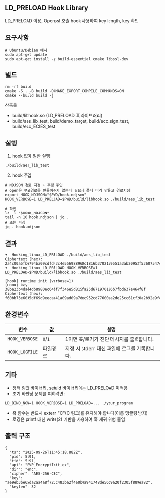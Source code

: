 ## LD_PRELOAD Hook Library
LD_PRELOAD 이용, Openssl 호출 hook 사용하여 key length, key 확인

## 요구사항
```
# Ubuntu/Debian 예시
sudo apt-get update
sudo apt-get install -y build-essential cmake libssl-dev
```

## 빌드
```
rm -rf build
cmake -S . -B build -DCMAKE_EXPORT_COMPILE_COMMANDS=ON
cmake --build build -j

```

산출물
- build/libhook.so (LD_PRELOAD 훅 라이브러리)
- build/aes_lib_test, build/demo_target, build/ecc_sign_test, build/ecc_ECIES_test

## 실행
1. hook 없이 일반 실행
```
./build/aes_lib_test
```

2. hook 주입
```
# NDJSON 경로 지정 + 후킹 주입
# open은 부모경로를 만들어주지 않는다 필요시 폴더 미리 만들고 경로지정
export HOOK_NDJSON="$PWD/hook.ndjson"
HOOK_VERBOSE=1 LD_PRELOAD=$PWD/build/libhook.so ./build/aes_lib_test

# 확인
ls -l "$HOOK_NDJSON"
tail -n 10 hook.ndjson | jq .
# 또는 파싱
jq . hook.ndjson
```

## 결과
```
➜  Hooking_linux_LD_PRELOAD ./build/aes_lib_test                                                                                                     
Ciphertext (hex): 2a4c00a5fb6794ba09cdfd43c4e556988960c1816b37021c9551a3ab20953f53607547c7dad91958e0cb963854382643
➜  Hooking_linux_LD_PRELOAD HOOK_VERBOSE=1 LD_PRELOAD=$PWD/build/libhook.so ./build/aes_lib_test                                                     

[hook] runtime init (verbose=1)
[HOOK] key: 38ba23b4dad4db8980ec64bf7f346e5d815fa25d671970186b7fbd637e464f8f
Ciphertext (hex): f60bb73e6035df69d9eecae41a09ad09a7dec952cd77600aa2de25cc61cf20a2b92e9fccec6634e1f5cf3acb25583aba
```

## 환경변수
| 변수             | 값       | 설명                            |
| -------------- | ------- | ----------------------------- |
| `HOOK_VERBOSE` | `0`/`1` | 1이면 훅/로거가 진단 메시지를 출력합니다.      |
| `HOOK_LOGFILE` | 파일경로    | 지정 시 stderr 대신 파일에 로그를 기록합니다. |


## 기타
- 정적 링크 바이너리, setuid 바이너리에는 LD_PRELOAD 미적용
- 초기 바인딩 문제를 피하려면:
```
LD_BIND_NOW=1 HOOK_VERBOSE=1 LD_PRELOAD=... ./your_program
```
- 훅 함수는 반드시 extern "C"(C 링크)를 유지해야 합니다(이름 맹글링 방지)
- 로깅은 printf 대신 write(2) 기반을 사용하여 훅 재귀 위험 줄임

## 출력 구조
```
{
  "ts": "2025-09-26T11:45:18.882Z",
  "pid": 5191,
  "tid": 5191,
  "api": "EVP_EncryptInit_ex",
  "dir": "enc",
  "cipher": "AES-256-CBC",
  "key": "ae9eb3be65da2aa4a8f723c483ba2f4e0b4a941748de5659a20f2305f889ea82",
  "keylen": 32
}
```